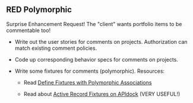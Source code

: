 ## RED Polymorphic

Surprise Enhancement Request! The "client" wants portfolio items to be commentable too!

- Write out the user stories for comments on projects. Authorization can match existing comment policies.

- Code up corresponding behavior specs for comments on projects.

- Write some fixtures for comments (polymorphic). Resources:

    - Read [Define Fixtures with Polymorphic Associations](http://ruby-journal.com/rails/define-fixtures-with-polymorphic-association/)

    - Read about [Active Record Fixtures on APIdock](http://apidock.com/rails/ActiveRecord/Fixtures) (VERY USEFUL!)
